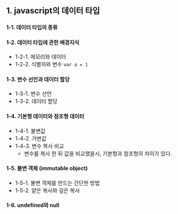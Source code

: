 ## 1. javascript의 데이터 타입

#### 1-1. 데이터 타입의 종류
  
#### 1-2. 데이터 타입에 관한 배경지식
  - 1-2-1. 메모리와 데이터
  - 1-2-2. 식별자와 변수
  `var a = 1`
  
#### 1-3. 변수 선언과 데이터 할당
  - 1-3-1. 변수 선언
  - 1-3-2. 데이터 할당
  
#### 1-4. 기본형 데이터와 참조형 데이터 
  - 1-4-1. 불변값
  - 1-4-2. 가변값
  - 1-4-3. 변수 복사 비교
      - 변수를 복사 한 뒤 값을 비교했을시, 기본형과 참조형의 차이가 있다. 
        
  
#### 1-5. 불변 객체 (immutable object)
  - 1-5-1. 불변 객체를 만드는 간단한 방법
  - 1-5-2. 얕은 복사와 깊은 복사
  
#### 1-6. undefined와 null

